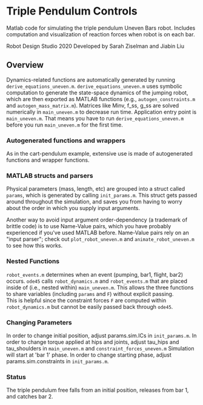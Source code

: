 # Triple Pendulum Controls
Matlab code for simulating the triple pendulum Uneven Bars robot.
Includes computation and visualization of reaction forces when robot is on each bar.

Robot Design Studio 2020
Developed by Sarah Ziselman and Jiabin Liu

## Overview
Dynamics-related functions are automatically generated by running `derive_equations_uneven.m`.
`derive_equations_uneven.m` uses symbolic computation to generate the state-space dynamics of the jumping robot, which are then exported as MATLAB functions (e.g., `autogen_constraints.m` and `autogen_mass_matrix.m`).
Matrices like Minv, f_ss, g_ss are solved numerically in `main_uneven.m` to decrease run time.
Application entry point is `main_uneven.m`.
That means you have to run `derive_equations_uneven.m` before you run `main_uneven.m` for the first time.

### Autogenerated functions and wrappers
As in the cart-pendulum example, extensive use is made of autogenerated functions and wrapper functions.

### MATLAB structs and parsers
Physical parameters (mass, length, etc) are grouped into a struct called `params`, which is generated by calling `init_params.m`.
This struct gets passed around throughout the simulation, and saves you from having to worry about the order in which you supply input arguments.

Another way to avoid input argument order-dependency (a trademark of brittle code) is to use Name-Value pairs, which you have probably experienced if you've used MATLAB before.
Name-Value pairs rely on an "input parser"; check out `plot_robot_uneven.m` and `animate_robot_uneven.m` to see how this works.

### Nested Functions
`robot_events.m` determines when an event (pumping, bar1, flight, bar2) occurs.
`ode45` calls `robot_dynamics.m` and `robot_events.m` that are placed inside of (i.e., nested within) `main_uneven.m`.
This allows the three functions to share variables (including `params` and `F`) without explicit passing.  
This is helpful since the constraint forces `F` are computed within `robot_dynamics.m` but cannot be easily passed back through `ode45`.

### Changing Parameters
In order to change initial position, adjust params.sim.ICs in `init_params.m`.
In order to change torque applied at hips and joints, adjust tau_hips and tau_shoulders in `main_uneven.m` and `constraint_forces_uneven.m`
Simulation will start at 'bar 1' phase. In order to change starting phase, adjust params.sim.constraints in `init_params.m`.
### Status
The triple pendulum free falls from an initial position, releases from bar 1, and catches bar 2.
